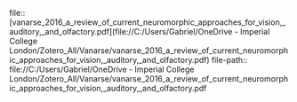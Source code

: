 file:: [vanarse_2016_a_review_of_current_neuromorphic_approaches_for_vision,_auditory,_and_olfactory.pdf](file://C:/Users/Gabriel/OneDrive - Imperial College London/Zotero_All/Vanarse/vanarse_2016_a_review_of_current_neuromorphic_approaches_for_vision,_auditory,_and_olfactory.pdf)
file-path:: file://C:/Users/Gabriel/OneDrive - Imperial College London/Zotero_All/Vanarse/vanarse_2016_a_review_of_current_neuromorphic_approaches_for_vision,_auditory,_and_olfactory.pdf
